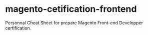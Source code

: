 # magento-cetification-frontend
Personnal Cheat Sheet for prepare Magento Front-end Developper certification.

